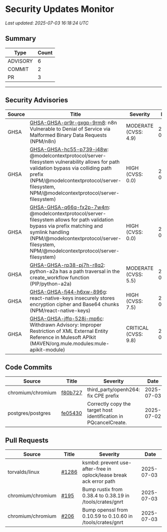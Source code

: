 # Security Updates Monitor

*Last updated: 2025-07-03 16:18:24 UTC*

## Summary
| Type | Count |
|------|-------|
| ADVISORY | 6 |
| COMMIT | 2 |
| PR | 3 |

---

## Security Advisories

| Source | Title | Severity | Date |
|--------|-------|----------|------|
| GHSA | [GHSA-GHSA-pr9r-gxgp-9rm8](https://github.com/advisories/GHSA-pr9r-gxgp-9rm8): n8n Vulnerable to Denial of Service via Malformed Binary Data Requests (NPM/n8n) | MODERATE (CVSS: 4.9) | 2025-07-03 |
| GHSA | [GHSA-GHSA-hc55-p739-j48w](https://github.com/advisories/GHSA-hc55-p739-j48w): @modelcontextprotocol/server-filesystem vulnerability allows for path validation bypass via colliding path prefix (NPM/@modelcontextprotocol/server-filesystem, NPM/@modelcontextprotocol/server-filesystem) | HIGH (CVSS: 0.0) | 2025-07-01 |
| GHSA | [GHSA-GHSA-q66q-fx2p-7w4m](https://github.com/advisories/GHSA-q66q-fx2p-7w4m): @modelcontextprotocol/server-filesystem allows for path validation bypass via prefix matching and symlink handling (NPM/@modelcontextprotocol/server-filesystem, NPM/@modelcontextprotocol/server-filesystem) | HIGH (CVSS: 0.0) | 2025-07-01 |
| GHSA | [GHSA-GHSA-rp38-pj7h-r8q2](https://github.com/advisories/GHSA-rp38-pj7h-r8q2): python-a2a has a path traversal in the create_workflow function (PIP/python-a2a) | MODERATE (CVSS: 5.5) | 2025-06-17 |
| GHSA | [GHSA-GHSA-fj44-h6xw-896g](https://github.com/advisories/GHSA-fj44-h6xw-896g): react-native-keys insecurely stores encryption cipher and Base64 chunks (NPM/react-native-keys) | HIGH (CVSS: 7.5) | 2025-06-09 |
| GHSA | [GHSA-GHSA-jffq-528j-mp6c](https://github.com/advisories/GHSA-jffq-528j-mp6c): Withdrawn Advisory: Improper Restriction of XML External Entity Reference in Mulesoft APIkit (MAVEN/org.mule.modules:mule-apikit-module) | CRITICAL (CVSS: 9.8) | 2022-05-24 |

## Code Commits

| Source | Title | Severity | Date |
|--------|-------|----------|------|
| chromium/chromium | [f80b727](https://github.com/chromium/chromium/commit/f80b7275d522403890d786ae45bf1d31db98bfc5) | third_party/openh264: fix CPE prefix | 2025-07-03 |
| postgres/postgres | [fe05430](https://github.com/postgres/postgres/commit/fe05430ace8e0b3c945cf581564458a5983a07b6) | Correctly copy the target host identification in PQcancelCreate. | 2025-07-02 |

## Pull Requests

| Source | Title | Severity | Date |
|--------|-------|----------|------|
| torvalds/linux | [#1286](https://github.com/torvalds/linux/pull/1286) | ksmbd: prevent use-after-free in oplock/lease break ack error path | 2025-07-03 |
| chromium/chromium | [#195](https://github.com/chromium/chromium/pull/195) | Bump rustix from 0.38.4 to 0.38.19 in /tools/crates/gnrt | 2025-07-03 |
| chromium/chromium | [#206](https://github.com/chromium/chromium/pull/206) | Bump openssl from 0.10.59 to 0.10.60 in /tools/crates/gnrt | 2025-07-03 |

